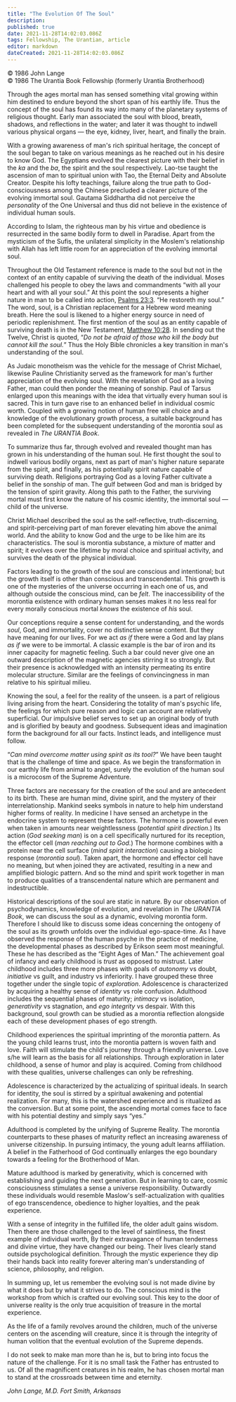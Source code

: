 ```yaml
---
title: "The Evolution Of The Soul"
description: 
published: true
date: 2021-11-28T14:02:03.086Z
tags: Fellowship, The Urantian, article
editor: markdown
dateCreated: 2021-11-28T14:02:03.086Z
---
```


<p class="v-card v-sheet theme--light grey lighten-3 px-2">© 1986 John Lange<br>© 1986 The Urantia Book Fellowship (formerly Urantia Brotherhood)</p>

Through the ages mortal man has sensed something vital growing within him destined to endure beyond the short span of his earthly life. Thus the concept of the soul has found its way into many of the planetary systems of religious thought. Early man associated the soul with blood, breath, shadows, and reflections in the water; and later it was thought to indwell various physical organs — the eye, kidney, liver, heart, and finally the brain.

With a growing awareness of man's rich spiritual heritage, the concept of the soul began to take on various meanings as he reached out in his desire to know God. The Egyptians evolved the clearest picture with their belief in the _ka_ and the _ba_, the spirit and the soul respectively. Lao-tse taught the ascension of man to spiritual union with Tao, the Eternal Deity and Absolute Creator. Despite his lofty teachings, failure along the true path to God-consciousness among the Chinese precluded a clearer picture of the evolving immortal soul. Gautama Siddhartha did not perceive the _personality_ of the One Universal and thus did not believe in the existence of individual human souls.

According to Islam, the righteous man by his virtue and obedience is resurrected in the same bodily form to dwell in Paradise. Apart from the mysticism of the Sufis, the unilateral simplicity in the Moslem's relationship with Allah has left little room for an appreciation of the evolving immortal soul.

Throughout the Old Testament reference is made to the soul but not in the context of an entity capable of surviving the death of the individual. Moses challenged his people to obey the laws and commandments “with all your heart and with all your soul.” At this point the soul represents a higher nature in man to be called into action, [Psalms 23:3](/en/Bible/Psalms/23#v3). “He restoreth my soul.” The word, soul, is a Christian replacement for a Hebrew word meaning breath. Here the soul is likened to a higher energy source in need of periodic replenishment. The first mention of the soul as an entity capable of surviving death is in the New Testament, [Matthew 10:28](/en/Bible/Matthew/10#v28). In sending out the Twelve, Christ is quoted, “_Do not be afraid of those who kill the body but cannot kill the soul._” Thus the Holy Bible chronicles a key transition in man's understanding of the soul.

As Judaic monotheism was the vehicle for the message of Christ Michael, likewise Pauline Christianity served as the framework for man's further appreciation of the evolving soul. With the revelation of God as a loving Father, man could then ponder the meaning of sonship. Paul of Tarsus enlarged upon this meanings with the idea that virtually every human soul is sacred. This in turn gave rise to an enhanced belief in individual cosmic worth. Coupled with a growing notion of human free will choice and a knowledge of the evolutionary growth process, a suitable background has been completed for the subsequent understanding of the morontia soul as revealed in _The URANTIA Book_.

To summarize thus far, through evolved and revealed thought man has grown in his understanding of the human soul. He first thought the soul to indwell various bodily organs, next as part of man's higher nature separate from the spirit, and finally, as his potentially spirit nature capable of surviving death. Religions portraying God as a loving Father cultivate a belief in the sonship of man. The gulf between God and man is bridged by the tension of spirit gravity. Along this path to the Father, the surviving mortal must first know the nature of his cosmic identity, the immortal soul — child of the universe.

Christ Michael described the soul as the self-reflective, truth-discerning, and spirit-perceiving part of man forever elevating him above the animal world. And the ability to know God and the urge to be like him are its characteristics. The soul is morontia substance, a mixture of matter and spirit; it evolves over the lifetime by moral choice and spiritual activity, and survives the death of the physical individual.

Factors leading to the growth of the soul are conscious and intentional; but the growth itself is other than conscious and transcendental. This growth is one of the mysteries of the universe occurring in each one of us, and although outside the conscious mind, can be _felt_. The inaccessibility of the morontia existence with ordinary human senses makes it no less real for every morally conscious mortal _knows_ the existence of _his_ soul.

Our conceptions require a sense content for understanding, and the words _soul_, God, and immortality, cover no distinctive sense content. But they have meaning for our lives. For we act _as if_ there were a God and lay plans _as if_ we were to be immortal. A classic example is the bar of iron and its inner capacity for magnetic feeling. Such a bar could never give one an outward description of the magnetic agencies stirring it so strongly. But their presence is acknowledged with an intensity permeating its entire molecular structure. Similar are the feelings of convincingness in man relative to his spiritual milieu.

Knowing the soul, a feel for the reality of the unseen. is a part of religious living arising from the heart. Considering the totality of man's psychic life, the feelings for which pure reason and logic can account are relatively superficial. Our impulsive belief serves to set up an original body of truth and is glorified by beauty and goodness. Subsequent ideas and imagination form the background for all our facts. Instinct leads, and intelligence must follow.

“_Can mind overcome matter using spirit as its tool?_” We have been taught that is the challenge of time and space. As we begin the transformation in our earthly life from animal to angel, surely the evolution of the human soul is a microcosm of the Supreme Adventure.

Three factors are necessary for the creation of the soul and are antecedent to its birth. These are human mind, divine spirit, and the mystery of their interrelationship. Mankind seeks symbols in nature to help him understand higher forms of reality. In medicine I have sensed an archetype in the endocrine system to represent these factors. The hormone is powerful even when taken in amounts near weightlessness (_potential spirit direction._) Its action (_God seeking man_) is on a cell specifically nurtured for its reception, the effector cell (_man reaching out to God._) The hormone combines with a protein near the cell surface (_mind spirit interaction_) causing a biologic response (_morontia soul_). Taken apart, the hormone and effector cell have no meaning, but when joined they are activated, resulting in a new and amplified biologic pattern. And so the mind and spirit work together in man to produce qualities of a transcendental nature which are permanent and indestructible.

Historical descriptions of the soul are static in nature. By our observation of psychodynamics, knowledge of evolution, and revelation in _The URANTIA Book_, we can discuss the soul as a dynamic, evolving morontia form. Therefore I should like to discuss some ideas concerning the ontogeny of the soul as its growth unfolds over the individual ego-space-time. As I have observed the response of the human psyche in the practice of medicine, the developmental phases as described by Erikson seem most meaningful. These he has described as the “Eight Ages of Man.” The achievement goal of infancy and early childhood is _trust_ as opposed to mistrust. Later childhood includes three more phases with goals of _autonomy_ vs doubt, _initiative_ vs guilt, and industry vs inferiority. I have grouped these three together under the single topic of _exploration_. Adolescence is characterized by acquiring a healthy sense of _identity_ vs role confusion. Adulthood includes the sequential phases of maturity; _intimacy_ vs isolation, _generativity_ vs stagnation, and _ego integrity_ vs despair. With this background, soul growth can be studied as a morontia reflection alongside each of these development phases of ego strength.

Childhood experiences the spiritual imprinting of the morontia pattern. As the young child learns trust, into the morontia pattern is woven faith and love. Faith will stimulate the child's journey through a friendly universe. Love s/he will learn as the basis for all relationships. Through exploration in later childhood, a sense of humor and play is acquired. Coming from childhood with these qualities, universe challenges can only be refreshing.

Adolescence is characterized by the actualizing of spiritual ideals. In search for identity, the soul is stirred by a spiritual awakening and potential realization. For many, this is the watershed experience and is ritualized as the conversion. But at some point, the ascending mortal comes face to face with his potential destiny and simply says “yes.”

Adulthood is completed by the unifying of Supreme Reality. The morontia counterparts to these phases of maturity reflect an increasing awareness of universe citizenship. In pursuing intimacy, the young adult learns affiliation. A belief in the Fatherhood of God continually enlarges the ego boundary towards a feeling for the Brotherhood of Man.

Mature adulthood is marked by generativity, which is concerned with establishing and guiding the next generation. But in learning to care, cosmic consciousness stimulates a sense a universe responsibility. Outwardly these individuals would resemble Maslow's self-actualization with qualities of ego transcendence, obedience to higher loyalties, and the peak experience.

With a sense of integrity in the fulfilled life, the older adult gains wisdom. Then there are those challenged to the level of saintliness, the finest example of individual worth, By their extravagance of human tenderness and divine virtue, they have changed our being. Their lives clearly stand outside psychological definition. Through the mystic experience they dip their hands back into reality forever altering man's understanding of science, philosophy, and religion.

In summing up, let us remember the evolving soul is not made divine by what it does but by what it strives to do. The conscious mind is the workshop from which is crafted our evolving soul. This key to the door of universe reality is the only true acquisition of treasure in the mortal experience.

As the life of a family revolves around the children, much of the universe centers on the ascending will creature, since it is through the integrity of human volition that the eventual evolution of the Supreme depends.

I do not seek to make man more than he is, but to bring into focus the nature of the challenge. For it is no small task the Father has entrusted to us. Of all the magnificent creatures in his realm, he has chosen mortal man to stand at the crossroads between time and eternity.

_John Lange, M.D._
_Fort Smith, Arkansas_